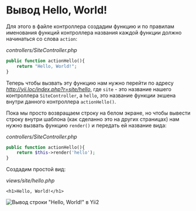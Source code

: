 # Вывод Hello, World!

Для этого в файле контроллера создадим функцию и по правилам именования функций контроллера названия каждой функции должно начинаться со слова `action`:

*controllers/SiteController.php*

```php
public function actionHello(){
    return "Hello, World!";
}
```

Теперь чтобы вызвать эту функцию нам нужно перейти по адресу *http://yii.loc/index.php?r=site/hello*, где `site` - это название нашего контроллера `SiteController`, а `hello`, это название функции экшена внутри данного контроллера `actionHello()`.

Пока мы просто возвращаем строку на белом экране, но чтобы вывести строку внутри шаблона (как сделанно это на других страницах) нам нужно вызвать функцию `render()` и передать ей название вида:

*controllers/SiteController.php*

```php
public function actionHello(){
    return $this->render('hello');
}
```

Создадим простой вид:

*views/site/hello.php*

```
<h1>Hello, World!</h1>
```

![Вывод строки "Hello, World!" в Yii2](https://github.com/kamuz/study/blob/master/content/yii/content/img/hello-world.png?raw=true)